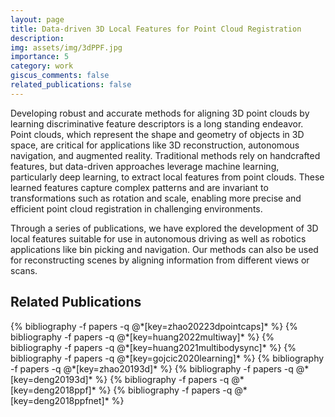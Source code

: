 ```yaml
---
layout: page
title: Data-driven 3D Local Features for Point Cloud Registration
description: 
img: assets/img/3dPPF.jpg
importance: 5
category: work
giscus_comments: false
related_publications: false
---
```


Developing robust and accurate methods for aligning 3D point clouds by learning discriminative feature descriptors is a long standing endeavor. Point clouds, which represent the shape and geometry of objects in 3D space, are critical for applications like 3D reconstruction, autonomous navigation, and augmented reality. Traditional methods rely on handcrafted features, but data-driven approaches leverage machine learning, particularly deep learning, to extract local features from point clouds. These learned features capture complex patterns and are invariant to transformations such as rotation and scale, enabling more precise and efficient point cloud registration in challenging environments.

Through a series of publications, we have explored the development of 3D local features suitable for use in autonomous driving as well as robotics applications like bin picking and navigation. Our methods can also be used for reconstructing scenes by aligning information from different views or scans.

## Related Publications
<div class="publications">
  {% bibliography -f papers -q @*[key=zhao20223dpointcaps]* %}
  {% bibliography -f papers -q @*[key=huang2022multiway]* %}
  {% bibliography -f papers -q @*[key=huang2021multibodysync]* %}
  {% bibliography -f papers -q @*[key=gojcic2020learning]* %}
  {% bibliography -f papers -q @*[key=zhao20193d]* %}
  {% bibliography -f papers -q @*[key=deng20193d]* %}
  {% bibliography -f papers -q @*[key=deng2018ppf]* %}
  {% bibliography -f papers -q @*[key=deng2018ppfnet]* %}
</div>